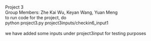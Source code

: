 Project 3 <br />
    Group Members: Zhe Kai Wu, Keyan Wang, Yuan Meng <br />
    to run code for the project, do<br />
    python project3.py project3inputs/checkin6_input1<br /><br />
    we have added some inputs under project3input for testing purposes
